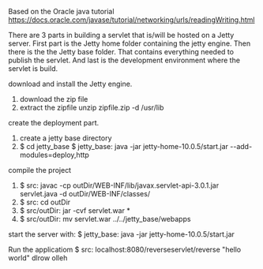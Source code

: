Based on the Oracle java tutorial
https://docs.oracle.com/javase/tutorial/networking/urls/readingWriting.html
  

There are 3 parts in building a servlet that is/will be hosted on a Jetty server.
First part is the Jetty home folder containing the jetty engine. Then there is the
the Jetty base folder. That contains everything needed to publish the servlet. And
last is the development environment where the servlet is build.

download and install the Jetty engine.
1. download the zip file
2. extract the zipfile
   unzip zipfile.zip -d /usr/lib

create the deployment part.
1. create a jetty base directory
2. $ cd jetty_base
   $ jetty_base: java -jar jetty-home-10.0.5/start.jar --add-modules=deploy,http

compile the project
1. $ src: javac -cp outDir/WEB-INF/lib/javax.servlet-api-3.0.1.jar servlet.java -d outDir/WEB-INF/classes/
2. $ src: cd outDir
3. $ src/outDir: jar -cvf servlet.war *
4. $ src/outDir: mv servlet.war ../../jetty_base/webapps

start the server with:
$ jetty_base: java -jar jetty-home-10.0.5/start.jar

Run the applicatiom
$ src: localhost:8080/reverseservlet/reverse "hello world"
dlrow olleh
